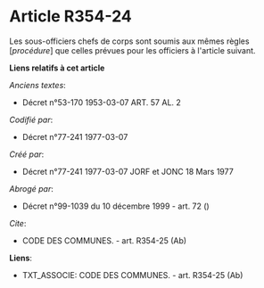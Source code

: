 # Article R354-24

Les sous-officiers chefs de corps sont soumis aux mêmes règles [*procédure*] que celles prévues pour les officiers à
l'article suivant.

**Liens relatifs à cet article**

_Anciens textes_:

  - Décret n°53-170 1953-03-07 ART. 57 AL. 2

_Codifié par_:

  - Décret n°77-241 1977-03-07

_Créé par_:

  - Décret n°77-241 1977-03-07 JORF et JONC 18 Mars 1977

_Abrogé par_:

  - Décret n°99-1039 du 10 décembre 1999 - art. 72 ()

_Cite_:

  - CODE DES COMMUNES. - art. R354-25 (Ab)

**Liens**:

  - TXT_ASSOCIE: CODE DES COMMUNES. - art. R354-25 (Ab)
